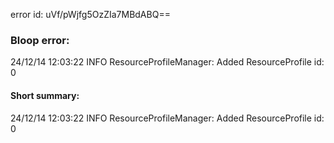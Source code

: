 error id: uVf/pWjfg5OzZIa7MBdABQ==
### Bloop error:

24/12/14 12:03:22 INFO ResourceProfileManager: Added ResourceProfile id: 0
#### Short summary: 

24/12/14 12:03:22 INFO ResourceProfileManager: Added ResourceProfile id: 0